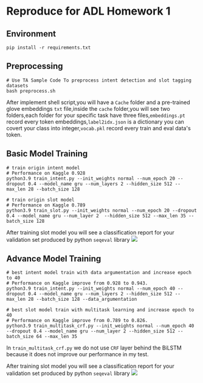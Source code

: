 # Reproduce for ADL Homework 1 

## Environment
```shell
pip install -r requirements.txt
```

## Preprocessing
```shell
# Use TA Sample Code To preprocess intent detection and slot tagging datasets
bash preprocess.sh
```

After implement shell script,you will have a `Cache` folder and a pre-trained glove embeddings `txt` file,inside the `cache` folder,you will see two folders,each folder for your specific task have three files,`embeddings.pt` record every token embeddings,`label2idx.json` is a dictionary you can covert your class into integer,`vocab.pkl` record every train and eval data's token.

## Basic Model Training
```shell
# train origin intent model
# Performance on Kaggle 0.928
python3.9 train_intent.py --init_weights normal --num_epoch 20 --dropout 0.4 --model_name gru --num_layers 2 --hidden_size 512 --max_len 28 --batch_size 128

# train origin slot model
# Performance on Kaggle 0.789
python3.9 train_slot.py --init_weights normal --num_epoch 20 --dropout 0.4 --model_name gru --num_layer 2  --hidden_size 512 --max_len 35 --batch_size 128
```
After training slot model you will see a classification report for your validation set produced by python `seqeval` library
![](https://i.imgur.com/Av0QZQg.png)
## Advance Model Training
```shell
# best intent model train with data argumentation and increase epoch to 40 
# Performance on Kaggle improve from 0.928 to 0.943.
python3.9 train_intent.py --init_weights normal --num_epoch 40 --dropout 0.4 --model_name gru --num_layers 2 --hidden_size 512 --max_len 28 --batch_size 128 --data_argumentation

# best slot model train with multitask learning and increase epoch to 40 
# Performance on Kaggle improve from 0.789 to 0.826.
python3.9 train_multitask_crf.py --init_weights normal --num_epoch 40 --dropout 0.4 --model_name gru --num_layer 2 --hidden_size 512 --batch_size 64 --max_len 35
```
In `train_multitask_crf.py` we do not use `CRF` layer behind the BiLSTM because it does not improve our performance in my test.

After training slot model you will see a classification report for your validation set produced by python `seqeval` library
![](https//i.imgur.com/qLSl8qP.png)
